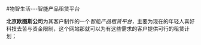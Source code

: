 #物智生活---智能产品租赁平台

**北京欧图斯公司**为其客户制作的一个*智能产品租赁平台*，主要为现在的年轻人喜好科技去苦与资金限制，这个网站那就可以为有这些需求的客户提供可行的租赁计划；



